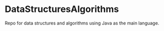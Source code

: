 # DataStructuresAlgorithms
Repo for data structures and algorithms using Java as the main language.
